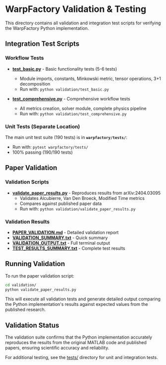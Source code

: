 # WarpFactory Validation & Testing

This directory contains all validation and integration test scripts for verifying the WarpFactory Python implementation.

## Integration Test Scripts

### Workflow Tests
- **[test_basic.py](test_basic.py)** - Basic functionality tests (5-6 tests)
  - Module imports, constants, Minkowski metric, tensor operations, 3+1 decomposition
  - Run with: `python validation/test_basic.py`

- **[test_comprehensive.py](test_comprehensive.py)** - Comprehensive workflow tests
  - All metrics creation, solver module, complete physics pipeline
  - Run with: `python validation/test_comprehensive.py`

### Unit Tests (Separate Location)
The main unit test suite (190 tests) is in **`warpfactory/tests/`**:
- Run with: `pytest warpfactory/tests/`
- 100% passing (190/190 tests)

## Paper Validation

### Validation Scripts
- **[validate_paper_results.py](validate_paper_results.py)** - Reproduces results from arXiv:2404.03095
  - Validates Alcubierre, Van Den Broeck, Modified Time metrics
  - Compares against published paper data
  - Run with: `python validation/validate_paper_results.py`

### Validation Results
- **[PAPER_VALIDATION.md](PAPER_VALIDATION.md)** - Detailed validation report
- **[VALIDATION_SUMMARY.txt](VALIDATION_SUMMARY.txt)** - Quick summary
- **[VALIDATION_OUTPUT.txt](VALIDATION_OUTPUT.txt)** - Full terminal output
- **[TEST_RESULTS_SUMMARY.txt](TEST_RESULTS_SUMMARY.txt)** - Complete test results

## Running Validation

To run the paper validation script:

```bash
cd validation/
python validate_paper_results.py
```

This will execute all validation tests and generate detailed output comparing the Python implementation's results against expected values from the published research.

## Validation Status

The validation suite confirms that the Python implementation accurately reproduces the results from the original MATLAB code and published papers, ensuring scientific accuracy and reliability.

For additional testing, see the [tests/](../tests/) directory for unit and integration tests.
